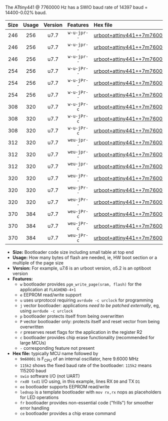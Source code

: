 The ATtiny441 @ 7760000 Hz has a SWIO baud rate of 14397 baud = 14400-0.02% baud.

|Size|Usage|Version|Features|Hex file|
|:-:|:-:|:-:|:-:|:--|
|246|256|u7.7|`w-u-jpr--`|[urboot+attiny441++7m7600i+++14k4_swio_rxa2_txa1_lednop.hex](https://raw.githubusercontent.com/stefanrueger/urboot.hex/main/mcus/attiny441/internal_oscillator/fint++7m7600_Hz/br+++14k4_bps/urboot+attiny441++7m7600i+++14k4_swio_rxa2_txa1_lednop.hex)|
|246|256|u7.7|`w-u-jpr--`|[urboot+attiny441++7m7600i+++14k4_swio_rxa4_txa5_lednop.hex](https://raw.githubusercontent.com/stefanrueger/urboot.hex/main/mcus/attiny441/internal_oscillator/fint++7m7600_Hz/br+++14k4_bps/urboot+attiny441++7m7600i+++14k4_swio_rxa4_txa5_lednop.hex)|
|246|256|u7.7|`w-u-jpr--`|[urboot+attiny441++7m7600i+++14k4_swio_rxb2_txa7_lednop.hex](https://raw.githubusercontent.com/stefanrueger/urboot.hex/main/mcus/attiny441/internal_oscillator/fint++7m7600_Hz/br+++14k4_bps/urboot+attiny441++7m7600i+++14k4_swio_rxb2_txa7_lednop.hex)|
|254|256|u7.7|`w-u-jPr--`|[urboot+attiny441++7m7600i+++14k4_swio_rxa2_txa1.hex](https://raw.githubusercontent.com/stefanrueger/urboot.hex/main/mcus/attiny441/internal_oscillator/fint++7m7600_Hz/br+++14k4_bps/urboot+attiny441++7m7600i+++14k4_swio_rxa2_txa1.hex)|
|254|256|u7.7|`w-u-jPr--`|[urboot+attiny441++7m7600i+++14k4_swio_rxa4_txa5.hex](https://raw.githubusercontent.com/stefanrueger/urboot.hex/main/mcus/attiny441/internal_oscillator/fint++7m7600_Hz/br+++14k4_bps/urboot+attiny441++7m7600i+++14k4_swio_rxa4_txa5.hex)|
|254|256|u7.7|`w-u-jPr--`|[urboot+attiny441++7m7600i+++14k4_swio_rxb2_txa7.hex](https://raw.githubusercontent.com/stefanrueger/urboot.hex/main/mcus/attiny441/internal_oscillator/fint++7m7600_Hz/br+++14k4_bps/urboot+attiny441++7m7600i+++14k4_swio_rxb2_txa7.hex)|
|308|320|u7.7|`w-u-jPr-c`|[urboot+attiny441++7m7600i+++14k4_swio_rxa2_txa1_lednop_fr_ce.hex](https://raw.githubusercontent.com/stefanrueger/urboot.hex/main/mcus/attiny441/internal_oscillator/fint++7m7600_Hz/br+++14k4_bps/urboot+attiny441++7m7600i+++14k4_swio_rxa2_txa1_lednop_fr_ce.hex)|
|308|320|u7.7|`w-u-jPr-c`|[urboot+attiny441++7m7600i+++14k4_swio_rxa4_txa5_lednop_fr_ce.hex](https://raw.githubusercontent.com/stefanrueger/urboot.hex/main/mcus/attiny441/internal_oscillator/fint++7m7600_Hz/br+++14k4_bps/urboot+attiny441++7m7600i+++14k4_swio_rxa4_txa5_lednop_fr_ce.hex)|
|308|320|u7.7|`w-u-jPr-c`|[urboot+attiny441++7m7600i+++14k4_swio_rxb2_txa7_lednop_fr_ce.hex](https://raw.githubusercontent.com/stefanrueger/urboot.hex/main/mcus/attiny441/internal_oscillator/fint++7m7600_Hz/br+++14k4_bps/urboot+attiny441++7m7600i+++14k4_swio_rxb2_txa7_lednop_fr_ce.hex)|
|312|320|u7.7|`weu-jpr--`|[urboot+attiny441++7m7600i+++14k4_swio_rxa2_txa1_ee_lednop.hex](https://raw.githubusercontent.com/stefanrueger/urboot.hex/main/mcus/attiny441/internal_oscillator/fint++7m7600_Hz/br+++14k4_bps/urboot+attiny441++7m7600i+++14k4_swio_rxa2_txa1_ee_lednop.hex)|
|312|320|u7.7|`weu-jpr--`|[urboot+attiny441++7m7600i+++14k4_swio_rxa4_txa5_ee_lednop.hex](https://raw.githubusercontent.com/stefanrueger/urboot.hex/main/mcus/attiny441/internal_oscillator/fint++7m7600_Hz/br+++14k4_bps/urboot+attiny441++7m7600i+++14k4_swio_rxa4_txa5_ee_lednop.hex)|
|312|320|u7.7|`weu-jpr--`|[urboot+attiny441++7m7600i+++14k4_swio_rxb2_txa7_ee_lednop.hex](https://raw.githubusercontent.com/stefanrueger/urboot.hex/main/mcus/attiny441/internal_oscillator/fint++7m7600_Hz/br+++14k4_bps/urboot+attiny441++7m7600i+++14k4_swio_rxb2_txa7_ee_lednop.hex)|
|320|320|u7.7|`weu-jPr--`|[urboot+attiny441++7m7600i+++14k4_swio_rxa2_txa1_ee.hex](https://raw.githubusercontent.com/stefanrueger/urboot.hex/main/mcus/attiny441/internal_oscillator/fint++7m7600_Hz/br+++14k4_bps/urboot+attiny441++7m7600i+++14k4_swio_rxa2_txa1_ee.hex)|
|320|320|u7.7|`weu-jPr--`|[urboot+attiny441++7m7600i+++14k4_swio_rxa4_txa5_ee.hex](https://raw.githubusercontent.com/stefanrueger/urboot.hex/main/mcus/attiny441/internal_oscillator/fint++7m7600_Hz/br+++14k4_bps/urboot+attiny441++7m7600i+++14k4_swio_rxa4_txa5_ee.hex)|
|320|320|u7.7|`weu-jPr--`|[urboot+attiny441++7m7600i+++14k4_swio_rxb2_txa7_ee.hex](https://raw.githubusercontent.com/stefanrueger/urboot.hex/main/mcus/attiny441/internal_oscillator/fint++7m7600_Hz/br+++14k4_bps/urboot+attiny441++7m7600i+++14k4_swio_rxb2_txa7_ee.hex)|
|370|384|u7.7|`weu-jPr-c`|[urboot+attiny441++7m7600i+++14k4_swio_rxa2_txa1_ee_lednop_fr_ce.hex](https://raw.githubusercontent.com/stefanrueger/urboot.hex/main/mcus/attiny441/internal_oscillator/fint++7m7600_Hz/br+++14k4_bps/urboot+attiny441++7m7600i+++14k4_swio_rxa2_txa1_ee_lednop_fr_ce.hex)|
|370|384|u7.7|`weu-jPr-c`|[urboot+attiny441++7m7600i+++14k4_swio_rxa4_txa5_ee_lednop_fr_ce.hex](https://raw.githubusercontent.com/stefanrueger/urboot.hex/main/mcus/attiny441/internal_oscillator/fint++7m7600_Hz/br+++14k4_bps/urboot+attiny441++7m7600i+++14k4_swio_rxa4_txa5_ee_lednop_fr_ce.hex)|
|370|384|u7.7|`weu-jPr-c`|[urboot+attiny441++7m7600i+++14k4_swio_rxb2_txa7_ee_lednop_fr_ce.hex](https://raw.githubusercontent.com/stefanrueger/urboot.hex/main/mcus/attiny441/internal_oscillator/fint++7m7600_Hz/br+++14k4_bps/urboot+attiny441++7m7600i+++14k4_swio_rxb2_txa7_ee_lednop_fr_ce.hex)|

- **Size:** Bootloader code size including small table at top end
- **Usage:** How many bytes of flash are needed, ie, HW boot section or a multiple of the page size
- **Version:** For example, u7.6 is an urboot version, o5.2 is an optiboot version
- **Features:**
  + `w` bootloader provides `pgm_write_page(sram, flash)` for the application at `FLASHEND-4+1`
  + `e` EEPROM read/write support
  + `u` uses urprotocol requiring `avrdude -c urclock` for programming
  + `j` vector bootloader: applications *need to be patched externally*, eg, using `avrdude -c urclock`
  + `p` bootloader protects itself from being overwritten
  + `P` vector bootloader only: protects itself and reset vector from being overwritten
  + `r` preserves reset flags for the application in the register R2
  + `c` bootloader provides chip erase functionality (recommended for large MCUs)
  + `-` corresponding feature not present
- **Hex file:** typically MCU name followed by
  + `9m6000i` is F<sub>CPU</sub> of an internal oscillator, here 9.6000 MHz
  + `115k2` shows the fixed baud rate of the bootloader: `115k2` means 115200 baud
  + `swio` software I/O (not UART)
  + `rxd0 txd1` I/O using, in this example, lines RX `D0` and TX `D1`
  + `ee` bootloader supports EEPROM read/write
  + `lednop` is a template bootloader with `mov rx,rx` nops as placeholders for LED operations
  + `fr` bootloader provides non-essential code ("frills") for smoother error handling
  + `ce` bootloader provides a chip erase command
